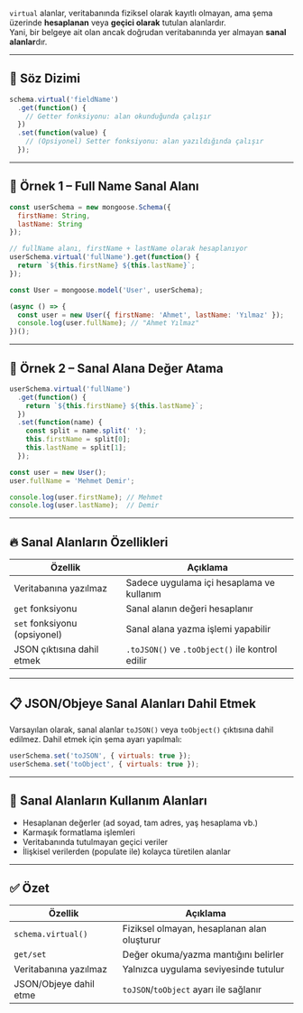 
`virtual` alanlar, veritabanında fiziksel olarak kayıtlı olmayan, ama şema üzerinde **hesaplanan** veya **geçici olarak** tutulan alanlardır.  
Yani, bir belgeye ait olan ancak doğrudan veritabanında yer almayan **sanal alanlar**dır.

---

## 🧠 Söz Dizimi

```js
schema.virtual('fieldName')
  .get(function() {
    // Getter fonksiyonu: alan okunduğunda çalışır
  })
  .set(function(value) {
    // (Opsiyonel) Setter fonksiyonu: alan yazıldığında çalışır
  });
```

---

## 🧪 Örnek 1 – Full Name Sanal Alanı

```js
const userSchema = new mongoose.Schema({
  firstName: String,
  lastName: String
});

// fullName alanı, firstName + lastName olarak hesaplanıyor
userSchema.virtual('fullName').get(function() {
  return `${this.firstName} ${this.lastName}`;
});

const User = mongoose.model('User', userSchema);

(async () => {
  const user = new User({ firstName: 'Ahmet', lastName: 'Yılmaz' });
  console.log(user.fullName); // "Ahmet Yılmaz"
})();
```

---

## 🧪 Örnek 2 – Sanal Alana Değer Atama

```js
userSchema.virtual('fullName')
  .get(function() {
    return `${this.firstName} ${this.lastName}`;
  })
  .set(function(name) {
    const split = name.split(' ');
    this.firstName = split[0];
    this.lastName = split[1];
  });

const user = new User();
user.fullName = 'Mehmet Demir';

console.log(user.firstName); // Mehmet
console.log(user.lastName);  // Demir
```

---

## 🔥 Sanal Alanların Özellikleri

| Özellik                      | Açıklama                                        |
| ---------------------------- | ----------------------------------------------- |
| Veritabanına yazılmaz        | Sadece uygulama içi hesaplama ve kullanım       |
| `get` fonksiyonu             | Sanal alanın değeri hesaplanır                  |
| `set` fonksiyonu (opsiyonel) | Sanal alana yazma işlemi yapabilir              |
| JSON çıktısına dahil etmek   | `.toJSON()` ve `.toObject()` ile kontrol edilir |

---

## 📋 JSON/Objeye Sanal Alanları Dahil Etmek

Varsayılan olarak, sanal alanlar `toJSON()` veya `toObject()` çıktısına dahil edilmez. Dahil etmek için şema ayarı yapılmalı:

```js
userSchema.set('toJSON', { virtuals: true });
userSchema.set('toObject', { virtuals: true });
```

---

## 🧩 Sanal Alanların Kullanım Alanları

- Hesaplanan değerler (ad soyad, tam adres, yaş hesaplama vb.)
- Karmaşık formatlama işlemleri
- Veritabanında tutulmayan geçici veriler
- İlişkisel verilerden (populate ile) kolayca türetilen alanlar

---

## ✅ Özet

|Özellik|Açıklama|
|---|---|
|`schema.virtual()`|Fiziksel olmayan, hesaplanan alan oluşturur|
|`get/set`|Değer okuma/yazma mantığını belirler|
|Veritabanına yazılmaz|Yalnızca uygulama seviyesinde tutulur|
|JSON/Objeye dahil etme|`toJSON`/`toObject` ayarı ile sağlanır|
